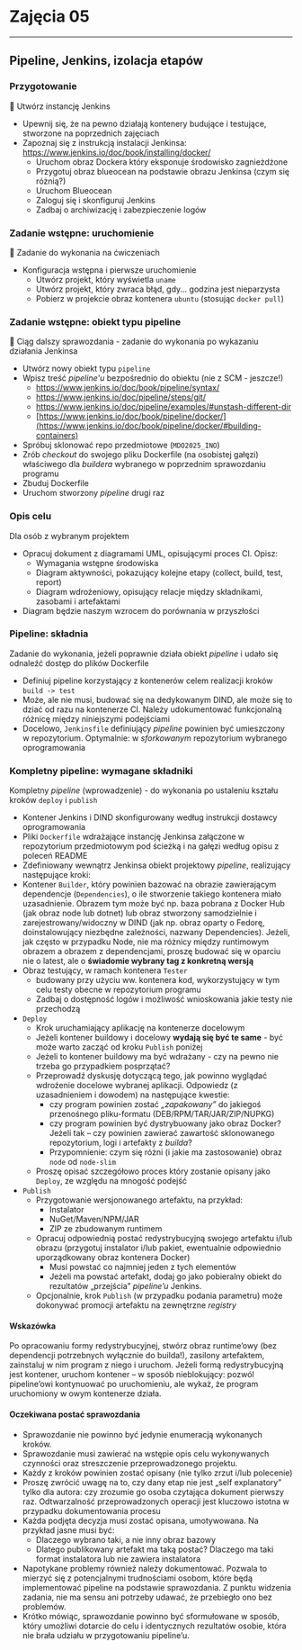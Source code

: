 # Zajęcia 05

---

## Pipeline, Jenkins, izolacja etapów

### Przygotowanie

🌵 Utwórz instancję Jenkins

- Upewnij się, że na pewno działają kontenery budujące i testujące, stworzone na poprzednich zajęciach
- Zapoznaj się z instrukcją instalacji Jenkinsa: https://www.jenkins.io/doc/book/installing/docker/
  - Uruchom obraz Dockera który eksponuje środowisko zagnieżdżone
  - Przygotuj obraz blueocean na podstawie obrazu Jenkinsa (czym się różnią?)
  - Uruchom Blueocean
  - Zaloguj się i skonfiguruj Jenkins
  - Zadbaj o archiwizację i zabezpieczenie logów

### Zadanie wstępne: uruchomienie

🌵 Zadanie do wykonania na ćwiczeniach

- Konfiguracja wstępna i pierwsze uruchomienie
  - Utwórz projekt, który wyświetla `uname`
  - Utwórz projekt, który zwraca błąd, gdy... godzina jest nieparzysta
  - Pobierz w projekcie obraz kontenera `ubuntu` (stosując `docker pull`)

### Zadanie wstępne: obiekt typu pipeline

🌵 Ciąg dalszy sprawozdania - zadanie do wykonania po wykazaniu działania Jenkinsa

- Utwórz nowy obiekt typu `pipeline`
- Wpisz treść _pipeline'u_ bezpośrednio do obiektu (nie z SCM - jeszcze!)
  - https://www.jenkins.io/doc/book/pipeline/syntax/
  - https://www.jenkins.io/doc/pipeline/steps/git/
  - https://www.jenkins.io/doc/pipeline/examples/#unstash-different-dir
  - [https://www.jenkins.io/doc/book/pipeline/docker/](https://www.jenkins.io/doc/book/pipeline/docker/#building-containers)
- Spróbuj sklonować repo przedmiotowe (`MDO2025_INO`)
- Zrób _checkout_ do swojego pliku Dockerfile (na osobistej gałęzi) właściwego dla _buildera_ wybranego w poprzednim sprawozdaniu programu
- Zbuduj Dockerfile
- Uruchom stworzony _pipeline_ drugi raz

### Opis celu

Dla osób z wybranym projektem

- Opracuj dokument z diagramami UML, opisującymi proces CI. Opisz:
  - Wymagania wstępne środowiska
  - Diagram aktywności, pokazujący kolejne etapy (collect, build, test, report)
  - Diagram wdrożeniowy, opisujący relacje między składnikami, zasobami i artefaktami
- Diagram będzie naszym wzrocem do porównania w przyszłości

### Pipeline: składnia

Zadanie do wykonania, jeżeli poprawnie działa obiekt _pipeline_ i udało się odnaleźć dostęp do plików Dockerfile

- Definiuj pipeline korzystający z kontenerów celem realizacji kroków `build -> test`
- Może, ale nie musi, budować się na dedykowanym DIND, ale może się to dziać od razu na kontenerze CI. Należy udokumentować funkcjonalną różnicę między niniejszymi podejściami
- Docelowo, `Jenkinsfile` definiujący _pipeline_ powinien być umieszczony w repozytorium. Optymalnie: w _sforkowanym_ repozytorium wybranego oprogramowania

### Kompletny pipeline: wymagane składniki

Kompletny _pipeline_ (wprowadzenie) - do wykonania po ustaleniu kształu kroków `deploy` i `publish`

- Kontener Jenkins i DIND skonfigurowany według instrukcji dostawcy oprogramowania
- Pliki `Dockerfile` wdrażające instancję Jenkinsa załączone w repozytorium przedmiotowym pod ścieżką i na gałęzi według opisu z poleceń README
- Zdefiniowany wewnątrz Jenkinsa obiekt projektowy _pipeline_, realizujący następujące kroki:
- Kontener `Builder`, który powinien bazować na obrazie zawierającym dependencje (`Dependencies`), o ile stworzenie takiego kontenera miało uzasadnienie. Obrazem tym może być np. baza pobrana z Docker Hub (jak obraz node lub
  dotnet) lub obraz stworzony samodzielnie i zarejestrowany/widoczny w DIND (jak np. obraz oparty o Fedorę, doinstalowujący niezbędne zależności, nazwany Dependencies). Jeżeli, jak często w przypadku Node, nie ma różnicy między runtimowym obrazem a obrazem z dependencjami, proszę budować się w oparciu nie o latest, ale o **świadomie wybrany tag z konkretną wersją**
- Obraz testujący, w ramach kontenera `Tester`
  - budowany przy użyciu ww. kontenera kod, wykorzystujący w tym celu testy obecne w repozytorium programu
  - Zadbaj o dostępność logów i możliwość wnioskowania jakie testy nie przechodzą
- `Deploy`
  - Krok uruchamiający aplikację na kontenerze docelowym
  - Jeżeli kontener buildowy i docelowy **wydają się być te same** - być może warto zacząć od kroku `Publish` poniżej
  - Jeżeli to kontener buildowy ma być wdrażany - czy na pewno nie trzeba go przypadkiem posprzątać?
  - Przeprowadź dyskusję dotyczącą tego, jak powinno wyglądać wdrożenie docelowe wybranej aplikacji. Odpowiedz (z uzasadnieniem i dowodem) na następujące kwestie:
    - czy program powinien zostać _„zapakowany”_ do jakiegoś przenośnego pliku-formatu (DEB/RPM/TAR/JAR/ZIP/NUPKG)
    - czy program powinien być dystrybuowany jako obraz Docker? Jeżeli tak – czy powinien zawierać zawartość sklonowanego repozytorium, logi i artefakty z _builda_?
    - Przypomnienie: czym się różni (i jakie ma zastosowanie) obraz `node` od `node-slim`
  - Proszę opisać szczegółowo proces który zostanie opisany jako `Deploy`, ze względu na mnogość podejść
- `Publish`
  - Przygotowanie wersjonowanego artefaktu, na przykład:
    - Instalator
    - NuGet/Maven/NPM/JAR
    - ZIP ze zbudowanym runtimem
  - Opracuj odpowiednią postać redystrybucyjną swojego artefaktu i/lub obrazu (przygotuj instalator i/lub pakiet, ewentualnie odpowiednio uporządkowany obraz kontenera Docker)
    - Musi powstać co najmniej jeden z tych elementów
    - Jeżeli ma powstać artefakt, dodaj go jako pobieralny obiekt do rezultatów „przejścia” _pipeline’u_ Jenkins.
  - Opcjonalnie, krok `Publish` (w przypadku podania parametru) może dokonywać promocji artefaktu na zewnętrzne _registry_

#### Wskazówka

Po opracowaniu formy redystrybucyjnej, stwórz obraz runtime’owy (bez dependencji potrzebnych wyłącznie do builda!), zasilony artefaktem, zainstaluj w nim program z niego i uruchom. Jeżeli formą redystrybucyjną jest kontener, uruchom kontener – w sposób nieblokujący: pozwól pipeline’owi kontynuować po uruchomieniu, ale wykaż, że program uruchomiony w owym kontenerze działa.

#### Oczekiwana postać sprawozdania

- Sprawozdanie nie powinno być jedynie enumeracją wykonanych kroków.
- Sprawozdanie musi zawierać na wstępie opis celu wykonywanych czynności oraz streszczenie przeprowadzonego projektu.
- Każdy z kroków powinien zostać opisany (nie tylko zrzut i/lub polecenie)
- Proszę zwrócić uwagę na to, czy dany etap nie jest „self explanatory” tylko dla autora: czy zrozumie go osoba czytająca dokument pierwszy raz. Odtwarzalność przeprowadzonych operacji jest kluczowo istotna w przypadku dokumentowania procesu
- Każda podjęta decyzja musi zostać opisana, umotywowana. Na przykład jasne musi być:
  - Dlaczego wybrano taki, a nie inny obraz bazowy
  - Dlatego publikowany artefakt ma taką postać? Dlaczego ma taki format instalatora lub nie zawiera instalatora
- Napotykane problemy również należy dokumentować. Pozwala to mierzyć się z potencjalnymi trudnościami osobom, które będą implementować pipeline na podstawie sprawozdania. Z punktu widzenia zadania, nie ma sensu ani potrzeby udawać, że przebiegło ono bez problemów.
- Krótko mówiąc, sprawozdanie powinno być sformułowane w sposób, który umożliwi dotarcie do celu i identycznych rezultatów osobie, która nie brała udziału w przygotowaniu pipeline’u.
